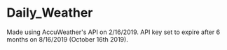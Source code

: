 # Daily_Weather

Made using AccuWeather's API on 2/16/2019. API key set to expire after 6 months on 8/16/2019 (October 16th 2019). 

